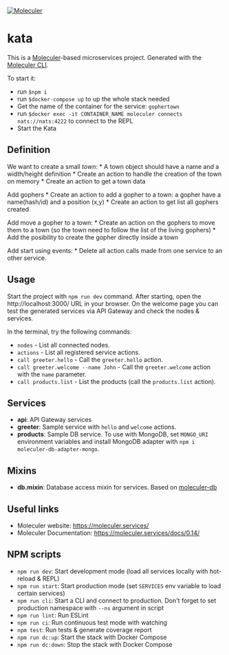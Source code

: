 [![Moleculer](https://badgen.net/badge/Powered%20by/Moleculer/0e83cd)](https://moleculer.services)

# kata
This is a [Moleculer](https://moleculer.services/)-based microservices project. Generated with the [Moleculer CLI](https://moleculer.services/docs/0.14/moleculer-cli.html).

To start it:
 * run `$npm i`
 * run `$docker-compose up` to up the whole stack needed
 * Get the name of the container for the service: `gophertown`
 * run `$docker exec -it CONTAINER_NAME moleculer connects nats://nats:4222` to connect to the REPL
 * Start the Kata

## Definition

We want to create a small *town*:
    * A town object should have a name and a width/height definition
    * Create an action to handle the creation of the town on memory
    * Create an action to get a town data

Add gophers
    * Create an action to add a gopher to a town: a gopher have a name(hash/id) and a position (x,y)
    * Create an action to get list all gophers created

Add move a gopher to a town:
    * Create an action on the gophers to move them to a town (so the town need to follow the list of the living gophers)
    * Add the posibility to create the gopher directly inside a town

Add start using events:
    * Delete all action calls made from one service to an other service.

## Usage
Start the project with `npm run dev` command.
After starting, open the http://localhost:3000/ URL in your browser.
On the welcome page you can test the generated services via API Gateway and check the nodes & services.

In the terminal, try the following commands:
- `nodes` - List all connected nodes.
- `actions` - List all registered service actions.
- `call greeter.hello` - Call the `greeter.hello` action.
- `call greeter.welcome --name John` - Call the `greeter.welcome` action with the `name` parameter.
- `call products.list` - List the products (call the `products.list` action).


## Services
- **api**: API Gateway services
- **greeter**: Sample service with `hello` and `welcome` actions.
- **products**: Sample DB service. To use with MongoDB, set `MONGO_URI` environment variables and install MongoDB adapter with `npm i moleculer-db-adapter-mongo`.

## Mixins
- **db.mixin**: Database access mixin for services. Based on [moleculer-db](https://github.com/moleculerjs/moleculer-db#readme)


## Useful links

* Moleculer website: https://moleculer.services/
* Moleculer Documentation: https://moleculer.services/docs/0.14/

## NPM scripts

- `npm run dev`: Start development mode (load all services locally with hot-reload & REPL)
- `npm run start`: Start production mode (set `SERVICES` env variable to load certain services)
- `npm run cli`: Start a CLI and connect to production. Don't forget to set production namespace with `--ns` argument in script
- `npm run lint`: Run ESLint
- `npm run ci`: Run continuous test mode with watching
- `npm test`: Run tests & generate coverage report
- `npm run dc:up`: Start the stack with Docker Compose
- `npm run dc:down`: Stop the stack with Docker Compose
